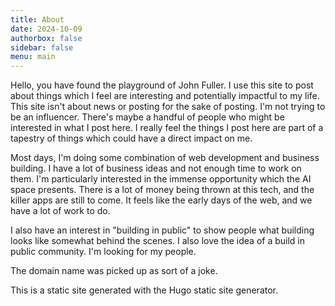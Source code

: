 ```yaml
---
title: About
date: 2024-10-09
authorbox: false
sidebar: false
menu: main
---
```


Hello, you have found the playground of John Fuller. I use this site to post about things which I feel are interesting and potentially impactful to my life. This site isn't about news or posting for the sake of posting. I'm not trying to be an influencer. There's maybe a handful of people who might be interested in what I post here. I really feel the things I post here are part of a tapestry of things which could have a direct impact on me.

Most days, I'm doing some combination of web development and business building. I have a lot of business ideas and not enough time to work on them. I'm particularly interested in the immense opportunity which the AI space presents. There is a lot of money being thrown at this tech, and the killer apps are still to come. It feels like the early days of the web, and we have a lot of work to do.

I also have an interest in "building in public" to show people what building looks like somewhat behind the scenes. I also love the idea of a build in public community. I'm looking for my people.

The domain name was picked up as sort of a joke.

This is a static site generated with the Hugo static site generator.
